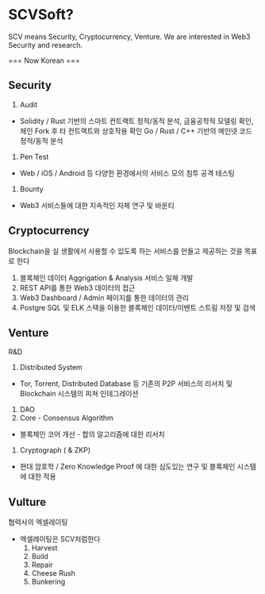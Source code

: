 # SCVSoft?
SCV means Security, Cryptocurrency, Venture. We are interested in Web3 Security and research.

=== Now Korean ===
## Security
1. Audit
  - Solidity / Rust 기반의 스마트 컨트랙트 정적/동적 분석, 금융공학적 모델링 확인, 체인 Fork 후 타 컨트랙트와 상호작용 확인 Go / Rust / C++ 기반의 메인넷 코드 정적/동적 분석
1. Pen Test
  - Web / iOS / Android 등 다양한 환경에서의 서비스 모의 침투 공격 테스팅
1. Bounty
  - Web3 서비스들에 대한 지속적인 자체 연구 및 바운티

## Cryptocurrency
Blockchain을 실 생활에서 사용할 수 있도록 하는 서비스를 만들고 제공하는 것을 목표로 한다
1. 블록체인 데이터 Aggrigation & Analysis 서비스 일체 개발
1. REST API를 통한 Web3 데이터의 접근
1. Web3 Dashboard / Admin 페이지를 통한 데이터의 관리
1. Postgre SQL 및 ELK 스택을 이용한 블록체인 데이터/이벤트 스트림 저장 및 검색
## Venture
R&D

1. Distributed System
  - Tor, Torrent, Distributed Database 등 기존의 P2P 서비스의 리서치 및 Blockchain 시스템의 피쳐 인테그레이션
1. DAO
1. Core - Consensus Algorithm
  - 블록체인 코어 개선 - 합의 알고리즘에 대한 리서치
1. Cryptograph ( & ZKP)
  - 현대 암호학 / Zero Knowledge Proof 에 대한 심도있는 연구 및 블록체인 시스템에 대한 적용
## Vulture
협력사의 엑셀레이팅
- 엑셀레이팅은 SCV처럼한다
  1. Harvest
  1. Build
  1. Repair
  1. Cheese Rush
  1. Bunkering
